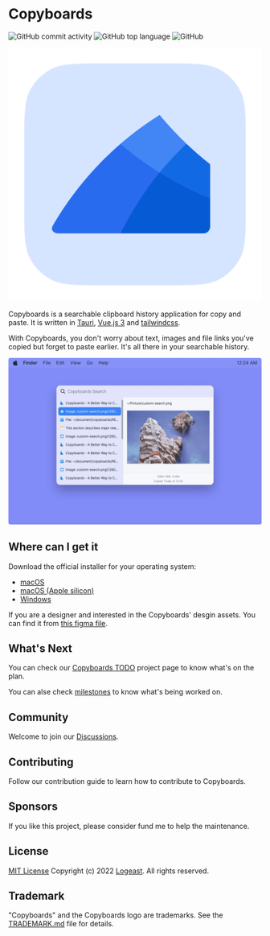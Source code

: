 # Copyboards

![GitHub commit activity](https://img.shields.io/github/commit-activity/m/logeast/Copyboards)
![GitHub top language](https://img.shields.io/github/languages/top/logeast/Copyboards)
![GitHub](https://img.shields.io/github/license/logeast/Copyboards)

![Copyboards Logo](./app-icon.png)

Copyboards is a searchable clipboard history application for copy and paste. It is written in [Tauri](https://tauri.studio/), [Vue.js 3](https://vuejs.org/) and [tailwindcss](https://tailwindcss.com/).

With Copyboards, you don't worry about text, images and file links you've copied but forget to paste earlier. It's all there in your searchable history.

![Copyboards Sample](./public/copyboards-sample.png)

## Where can I get it

Download the official installer for your operating system:

- [macOS](https://github.com/logeast/Copyboards/releases)
- [macOS (Apple silicon)](https://github.com/logeast/Copyboards/releases)
- [Windows](https://github.com/logeast/Copyboards/releases)

If you are a designer and interested in the Copyboards' desgin assets. You can find it from [this figma file](https://www.figma.com/file/FQ91Yef5UzSedNVS2rYjQ0/%F0%9F%8C%88-Copyboards---A-Searchable-Clipboard-History-for-Copy-and-Paste?node-id=247%3A4751).

## What's Next

You can check our [Copyboards TODO](https://github.com/users/logeast/projects/3/views/1) project page to know what's on the plan.

You can alse check [milestones](https://github.com/logeast/copyboards/milestones) to know what's being worked on.

## Community

Welcome to join our [Discussions](https://github.com/logeast/Copyboards/discussions).

## Contributing

Follow our contribution guide to learn how to contribute to Copyboards.

## Sponsors

If you like this project, please consider fund me to help the maintenance.

## License

[MIT License](./LICENSE) Copyright (c) 2022 [Logeast](https://github.com/logeast). All rights reserved.

## Trademark

"Copyboards" and the Copyboards logo are trademarks. See the [TRADEMARK.md](TRADEMARK.md) file for details.
